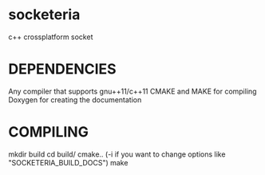 socketeria
==========
c++ crossplatform socket

DEPENDENCIES
=========
Any compiler that supports gnu++11/c++11
CMAKE and MAKE for compiling
Doxygen for creating the documentation

COMPILING
=========

mkdir build
cd build/
cmake.. (-i if you want to change options like "SOCKETERIA_BUILD_DOCS")
make
